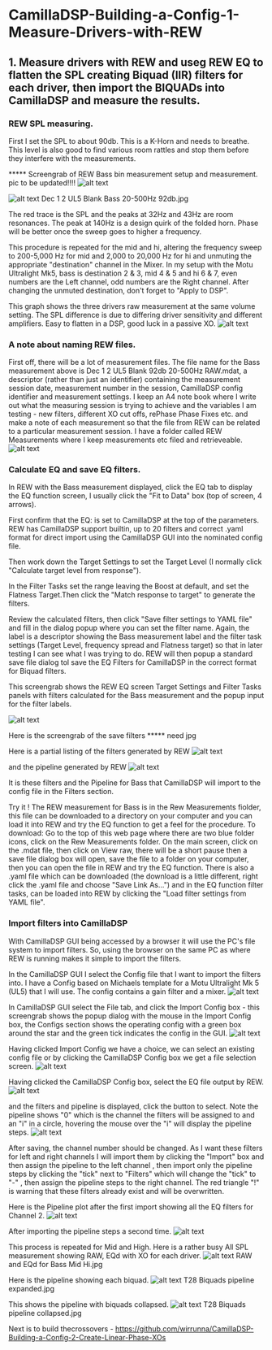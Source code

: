 # CamillaDSP-Building-a-Config-1-Measure-Drivers-with-REW
## 1. Measure drivers with REW and useg REW EQ to flatten the SPL creating Biquad (IIR) filters for each driver, then import the BIQUADs into CamillaDSP and measure the results.

### REW SPL measuring.

First I set the SPL to about 90db. This is a K-Horn and needs to breathe. This level is also good to find various room rattles and stop them before they interfere with the measurements.

***** Screengrab of REW Bass bin measurement setup and measurement. pic to be updated!!!!
![alt text](<Images/REW Make a measurement config.jpg>)


![alt text](<Images/Dec 1 2 UL5 Blank 92db 20-500Hz.jpg>)
 Dec 1 2 UL5 Blank Bass 20-500Hz 92db.jpg

The red trace is the SPL and the peaks at 32Hz and 43Hz are room resonances. The peak at 140Hz is a design quirk of the folded horn. Phase will be better once the sweep goes to higher a frequency.

This procedure is repeated for the mid and hi, altering the frequency sweep to 200-5,000 Hz for mid and 2,000 to 20,000 Hz for hi and unmuting the appropriate "destination" channel in the Mixer. In my setup with the Motu Ultralight Mk5, bass is destination 2 & 3, mid 4 & 5 and hi 6 & 7, even numbers are the Left channel, odd numbers are the Right channel. After changing the unmuted destination, don't forget to "Apply to DSP".
 


This graph shows the three drivers raw measurement at the same volume setting. The SPL difference is due to differing driver sensitivity and  different amplifiers. Easy to flatten in a DSP, good luck in a passive XO.
![alt text](<Images/Dec 1 Bass Mid Hi Raw.jpg>)


### A note about naming REW files.

First off, there will be a lot of measurement files. The file name for the Bass measurement above is Dec 1 2 UL5 Blank 92db 20-500Hz RAW.mdat, a descriptor (rather than just an identifier) containing the measurement session date, measurement number in the session, CamillaDSP config identifier and measurement settings.  I keep an A4 note book where I write out what the measuring session is trying to achieve and the variables I am testing - new filters, different XO cut offs, rePhase Phase Fixes etc. and make a note of each measurement so that the file from REW can be related to a particular measurement session.
I have a folder called REW Measurements where I keep measurements etc filed and retrieveable.
![alt text](<Images/REW folder for measurements.jpg>) 


### Calculate EQ and save EQ filters.

In REW with the Bass measurement displayed, click the EQ tab to display the EQ function screen, I usually click the "Fit to Data" box (top of screen, 4 arrows). 

First confirm that the EQ: is set to CamillaDSP at the top of the parameters. REW has CamillaDSP support builtin, up to 20 filters and correct .yaml format for direct import using the CamillaDSP GUI into the nominated config file. 

Then work down the Target Settings to set the Target Level (I normally click "Calculate target level from response").

In the Filter Tasks set the range leaving the Boost at default, and set the Flatness Target.Then click the "Match response to target" to generate the filters. 

Review the calculated filters, then click "Save filter settings to YAML file" and fill in the dialog popup where you can set the filter name. Again, the label is a descriptor showing the Bass measurement label and the filter task settings (Target Level, frequency spread and Flatness target) so that in later testing I can see what I was trying to do. REW will then popup a standard save file dialog tol save the EQ Filters for CamillaDSP in the correct format for Biquad filters.

This screengrab shows the REW EQ screen Target Settings and Filter Tasks panels with filters calculated for the Bass measurement and the popup input for the filter labels. 

 ![alt text](<Images/REW Bass EQ screen showing save dialog.jpg>)

Here is the screengrab of the save filters
 ***** need jpg

Here is a partial listing of the filters generated by REW
 ![alt text](<Images/EQ Dec 1 2 Bass Filters in yaml file.jpg>)

and the pipeline generated by REW
![alt text](<Images/EQ Dec 1 2 Bass Pipeline of Bass Filters.jpg>)


It is these filters and the Pipeline for Bass that CamillaDSP will import to the config file in the Filters section.

Try it !
The REW measurement for Bass is in the Rew Measurements fiolder, this file can be downloaded to a directory on your computer and you can load it into REW and try the EQ function to get a feel for the procedure. 
To download: Go to the top of this web page where there are two blue folder icons, click on the Rew Measurements folder.
On the main screen, click on the .mdat file, then click on View raw, there will be a short pause then a save file dialog box will open, save the file to a folder on your computer, then you can open the file in REW and try the EQ function.
There is also a .yaml file which can be downloaded (the download is a little different, right click the .yaml file and choose "Save Link As...") and in the EQ function filter tasks, can be loaded into REW by clicking the "Load filter settings from YAML file".

### Import filters into CamillaDSP
With CamillaDSP GUI being accessed by a browser it will use the PC's file system to import filters. So, using the browser on the same PC as where REW is running makes it simple to import the filters.

In the CamillaDSP GUI I select the Config file that I want to import the filters into. I have a Config based on Michaels template for a Motu Ultralight Mk 5 (UL5) that I will use. The config contains a gain filter and a mixer. 
![alt text](<Images/UL5 Analog Blank pipeline.jpg>)

In CamillaDSP GUI select the File tab, and click the Import Config box - this screengrab shows the popup dialog with the mouse in the Import Config box, the Configs section shows the operating config with a green box around the star and the green tick indicates the config in the GUI. 
![alt text](<Images/UL5 Analog Blank select file import config.jpg>)
 
 Having clicked Import Config we have a choice, we can select an existing config file or by clicking the CamillaDSP Config box we get a file selection screen.
![alt text](<Images/UL5 Analog Blank select file import config showing choices.jpg>)


Having clicked the CamillaDSP Config box, select the EQ file output by REW.
![alt text](<Images/UL5 Analog Blank select config to be imported.jpg>)

 
and the filters and pipeline is displayed, click the button to select. Note the pipeline shows "0" which is the channel the filters will be assigned to and an "i" in a circle, hovering the mouse over the "i" will display the pipeline steps. 
![alt text](<Images/UL5 Analog Blank select what to import.jpg>)


After saving, the channel number should be changed. As I want these filters for left and right channels I will import them by clicking the "Import" box and then assign the pipeline to the left channel , then import only the pipeline steps by clicking the "tick" next to "Filters" which will change the "tick" to "-" , then assign the pipeline steps to the right channel. The red triangle "!" is warning that these filters already exist and will be overwritten.
 
Here is the Pipeline plot after the first import showing all the EQ filters for Channel 2.
![alt text](<Images/UL5 Analog Blank pipeline after import.jpg>)

After importing the pipeline steps a second time.
![alt text](<Images/UL5 Analog Blank pipeline after import of both channels.jpg>)
 

This process is repeated for Mid and High.
Here is a rather busy All SPL measurement showing RAW, EQd with XO for each driver.
![alt text](<Images/RAW and EQd for Bass Mid Hi.jpg>) 
RAW and EQd for Bass Mid Hi.jpg

Here is the pipeline showing each biquad.
![alt text](<Images/T 28 Biquads expanded pipeline.jpg>) 
T28 Biquads pipeline expanded.jpg

This shows the pipeline with biquads collapsed.
![alt text](<Images/T28 Biquads pipeline collapsed.jpg>)
 T28 Biquads pipeline collapsed.jpg

Next is to build thecrossovers -
https://github.com/wirrunna/CamillaDSP-Building-a-Config-2-Create-Linear-Phase-XOs